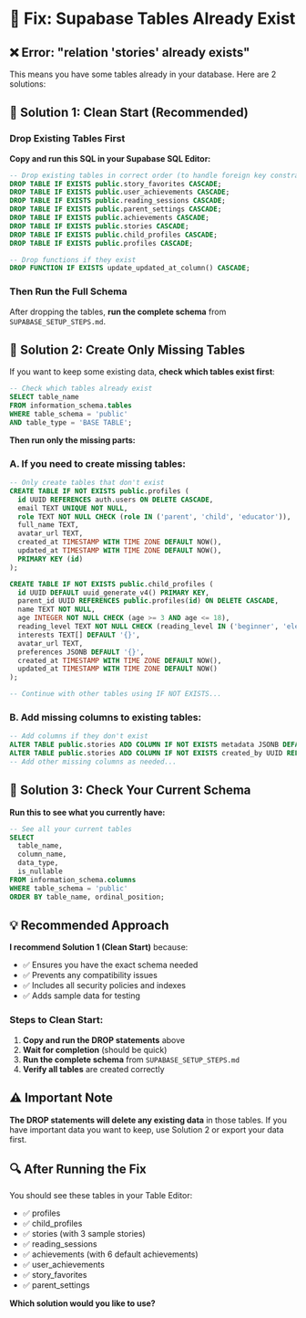 # 🔧 Fix: Supabase Tables Already Exist

## ❌ Error: "relation 'stories' already exists"

This means you have some tables already in your database. Here are 2 solutions:

## 🎯 **Solution 1: Clean Start (Recommended)**

### Drop Existing Tables First

**Copy and run this SQL in your Supabase SQL Editor:**

```sql
-- Drop existing tables in correct order (to handle foreign key constraints)
DROP TABLE IF EXISTS public.story_favorites CASCADE;
DROP TABLE IF EXISTS public.user_achievements CASCADE;
DROP TABLE IF EXISTS public.reading_sessions CASCADE;
DROP TABLE IF EXISTS public.parent_settings CASCADE;
DROP TABLE IF EXISTS public.achievements CASCADE;
DROP TABLE IF EXISTS public.stories CASCADE;
DROP TABLE IF EXISTS public.child_profiles CASCADE;
DROP TABLE IF EXISTS public.profiles CASCADE;

-- Drop functions if they exist
DROP FUNCTION IF EXISTS update_updated_at_column() CASCADE;
```

### Then Run the Full Schema

After dropping the tables, **run the complete schema** from `SUPABASE_SETUP_STEPS.md`.

## 🎯 **Solution 2: Create Only Missing Tables**

If you want to keep some existing data, **check which tables exist first**:

```sql
-- Check which tables already exist
SELECT table_name 
FROM information_schema.tables 
WHERE table_schema = 'public' 
AND table_type = 'BASE TABLE';
```

**Then run only the missing parts:**

### A. If you need to create missing tables:

```sql
-- Only create tables that don't exist
CREATE TABLE IF NOT EXISTS public.profiles (
  id UUID REFERENCES auth.users ON DELETE CASCADE,
  email TEXT UNIQUE NOT NULL,
  role TEXT NOT NULL CHECK (role IN ('parent', 'child', 'educator')),
  full_name TEXT,
  avatar_url TEXT,
  created_at TIMESTAMP WITH TIME ZONE DEFAULT NOW(),
  updated_at TIMESTAMP WITH TIME ZONE DEFAULT NOW(),
  PRIMARY KEY (id)
);

CREATE TABLE IF NOT EXISTS public.child_profiles (
  id UUID DEFAULT uuid_generate_v4() PRIMARY KEY,
  parent_id UUID REFERENCES public.profiles(id) ON DELETE CASCADE,
  name TEXT NOT NULL,
  age INTEGER NOT NULL CHECK (age >= 3 AND age <= 18),
  reading_level TEXT NOT NULL CHECK (reading_level IN ('beginner', 'elementary', 'intermediate', 'advanced')),
  interests TEXT[] DEFAULT '{}',
  avatar_url TEXT,
  preferences JSONB DEFAULT '{}',
  created_at TIMESTAMP WITH TIME ZONE DEFAULT NOW(),
  updated_at TIMESTAMP WITH TIME ZONE DEFAULT NOW()
);

-- Continue with other tables using IF NOT EXISTS...
```

### B. Add missing columns to existing tables:

```sql
-- Add columns if they don't exist
ALTER TABLE public.stories ADD COLUMN IF NOT EXISTS metadata JSONB DEFAULT '{}';
ALTER TABLE public.stories ADD COLUMN IF NOT EXISTS created_by UUID REFERENCES public.profiles(id);
-- Add other missing columns as needed...
```

## 🎯 **Solution 3: Check Your Current Schema**

**Run this to see what you currently have:**

```sql
-- See all your current tables
SELECT 
  table_name,
  column_name,
  data_type,
  is_nullable
FROM information_schema.columns 
WHERE table_schema = 'public'
ORDER BY table_name, ordinal_position;
```

## 💡 **Recommended Approach**

**I recommend Solution 1 (Clean Start)** because:
- ✅ Ensures you have the exact schema needed
- ✅ Prevents any compatibility issues
- ✅ Includes all security policies and indexes
- ✅ Adds sample data for testing

### **Steps to Clean Start:**

1. **Copy and run the DROP statements** above
2. **Wait for completion** (should be quick)
3. **Run the complete schema** from `SUPABASE_SETUP_STEPS.md`
4. **Verify all tables** are created correctly

## ⚠️ **Important Note**

**The DROP statements will delete any existing data** in those tables. If you have important data you want to keep, use Solution 2 or export your data first.

## 🔍 **After Running the Fix**

You should see these tables in your Table Editor:
- ✅ profiles
- ✅ child_profiles  
- ✅ stories (with 3 sample stories)
- ✅ reading_sessions
- ✅ achievements (with 6 default achievements)
- ✅ user_achievements
- ✅ story_favorites
- ✅ parent_settings

**Which solution would you like to use?**